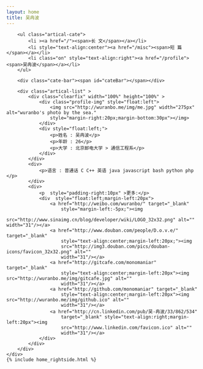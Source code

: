 ```yaml
---
layout: home
title: 吴冉波
---
```


<div class="index-content blog clearfix">
    <div class="section">

        <ul class="artical-cate">
            <li ><a href="/"><span>长 文</span></a></li>
            <li style="text-align:center"><a href="/misc"><span>短 篇</span></a></li>
            <li class="on" style="text-align:right"><a href="/profile"><span>吴冉波</span></a></li>
        </ul>

        <div class="cate-bar"><span id="cateBar"></span></div>

        <div class="artical-list" >
            <div class="clearfix" width="100%" height="100%" >
                <div class="profile-img" style="float:left">
                    <img src="http://wuranbo.me/img/me.jpg" width="275px" alt="wuranbo's photo by the sea."
                    style="margin-right:20px;margin-bottom:30px"></img>
                </div>
                <div style="float:left;">
                    <p>姓名 : 吴冉波</p>
                    <p>年龄 : 26</p>
                    <p>大学 : 北京邮电大学 > 通信工程系</p>
                </div>
            </div>
            <div>
                <p>语言 : 普通话 C C++ 英语 java javascript bash python php </p>
            </div>
            <div>
                <p  style="padding-right:10px" >更多:</p>
                <div  style="float:left;margin-left:20px">
                    <a href="http://weibo.com/wuranbo/" target="_blank"
                        style="margin-left:-5px;"><img
                        src="http://www.sinaimg.cn/blog/developer/wiki/LOGO_32x32.png" alt="" width="31"/></a>
                    <a href="http://www.douban.com/people/D.o.v.e/" target="_blank"
                        style="text-align:center;margin-left:20px;"><img
                        src="http://img3.douban.com/pics/douban-icons/favicon_32x32.png" alt=""
                        width="31"/></a>
                    <a href="http://gitcafe.com/monomaniar" target="_blank"
                        style="text-align:center;margin-left:20px"><img src="http://wuranbo.me/img/gitcafe.jpg" alt=""
                        width="31"/></a>
                    <a href="http://github.com/monomaniar" target="_blank"
                        style="text-align:center;margin-left:20px"><img src="http://wuranbo.me/img/github.ico" alt=""
                        width="31"/></a>
                    <a href="http://cn.linkedin.com/pub/吴-冉波/33/862/534"
                        target="_blank" style="text-align:right;margin-left:20px"><img
                        src="http://www.linkedin.com/favicon.ico" alt=""
                        width="31"/></a>
                </div>
            </div>
        </div>
    </div>
    {% include home_rightside.html %}
</div>
